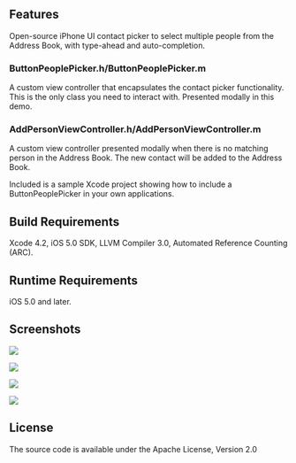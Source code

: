 ## Features
Open-source iPhone UI contact picker to select multiple people from the Address Book, with type-ahead and auto-completion.

### ButtonPeoplePicker.h/ButtonPeoplePicker.m
A custom view controller that encapsulates the contact picker functionality. This is the only class you need to interact with. Presented modally in this demo.

### AddPersonViewController.h/AddPersonViewController.m
A custom view controller presented modally when there is no matching person in the Address Book. The new contact will be added to the Address Book.

Included is a sample Xcode project showing how to include a ButtonPeoplePicker in your own applications.
  
## Build Requirements
Xcode 4.2, iOS 5.0 SDK, LLVM Compiler 3.0, Automated Reference Counting (ARC).

## Runtime Requirements
iOS 5.0 and later.
 
## Screenshots

![](https://github.com/mabundo/ButtonPeoplePicker/raw/master/Screenshots/AddPeople.png)

![](https://github.com/mabundo/ButtonPeoplePicker/raw/master/Screenshots/SelectForDelete.png)

![](https://github.com/mabundo/ButtonPeoplePicker/raw/master/Screenshots/AddEmail.png)

![](https://github.com/mabundo/ButtonPeoplePicker/raw/master/Screenshots/AddPerson.png)

## License
The source code is available under the Apache License, Version 2.0

